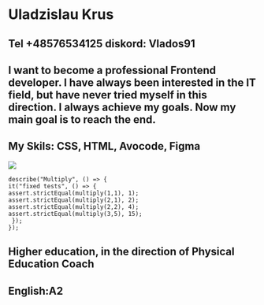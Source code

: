 # Uladzislau Krus

## Tel +48576534125 diskord: Vlados91

## I want to become a professional Frontend developer. I have always been interested in the IT field, but have never tried myself in this direction. I always achieve my goals. Now my main goal is to reach the end.

## My Skils: CSS, HTML, Avocode, Figma

![](../I.jpg)

```
describe("Multiply", () => {
it("fixed tests", () => {
assert.strictEqual(multiply(1,1), 1);
assert.strictEqual(multiply(2,1), 2);
assert.strictEqual(multiply(2,2), 4);
assert.strictEqual(multiply(3,5), 15);
 });
});
```

## Higher education, in the direction of Physical Education Coach

## English:A2
